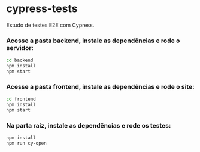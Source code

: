 # cypress-tests

Estudo de testes E2E com Cypress.

### Acesse a pasta backend, instale as dependências e rode o servidor:

```bash
cd backend 
npm install
npm start
```

### Acesse a pasta frontend, instale as dependências e rode o site:

```bash
cd frontend 
npm install
npm start
```

### Na parta raiz, instale as dependências e rode os testes:

```bash
npm install
npm run cy-open
```
